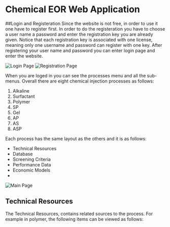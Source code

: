 # Chemical EOR Web Application


##Login and Registeration
Since the website is not free, in order to use it one have to register first. In order to do the registeration you have to choose a user name a password and enter the registration key you are already given. Notice that each registration key is associated with one license, meaning only one username and password can register with one key.  After registering your user name and password you can enter login page and enter the website. 



![Login Page](https://github.com/maederayati/Test/blob/master/login.jpg)
![Registration Page](https://github.com/maederayati/Test/blob/master/register.jpg)

When you are loged in you can see the processes menu and all the sub-menus. Overall there are eight chemical injection processes as follows:
1. Alkaline
2. Surfactant
3. Polymer
4. SP
5. Gel
6. AP
7. AS
8. ASP


Each process has  the same layout as the others and it is as follows:
* Technical Resources
* Database
* Screening Criteria
* Performance Data
* Economic Models
* 
![Main Page](https://github.com/maederayati/Test/blob/master/main.jpg)



## Technical Resources

The Technical Resources,  contains related sources to the process. For example in polymer, the following items can be viewed as follows:



